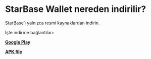 # StarBase Wallet nereden indirilir?

StarBase’ı yalnızca resmi kaynaklardan indirin.

İşte indirme bağlantıları:

[**Google Play**](https://play.google.com/store/apps/details?id=io.horizontalsystems.bankwallet)

[**APK file**](https://github.com/horizontalsystems/StarBase-wallet-android/releases)